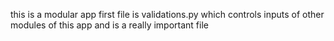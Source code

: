 this is a modular app 
first file is validations.py which controls inputs of other modules of this app and is a really important file 
